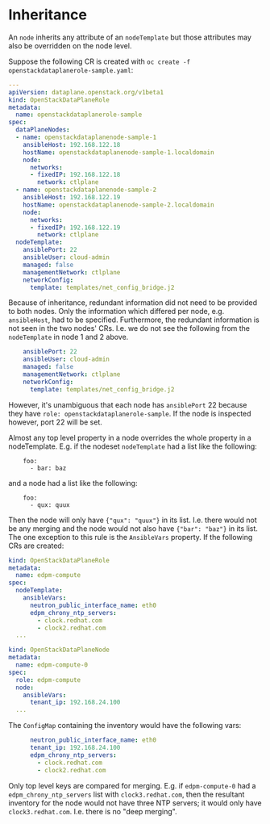 # Inheritance

An `node` inherits any attribute of an
`nodeTemplate` but those attributes may also be overridden
on the node level.

Suppose the following CR is created with `oc create -f
openstackdataplanerole-sample.yaml`:

```yaml
---
apiVersion: dataplane.openstack.org/v1beta1
kind: OpenStackDataPlaneRole
metadata:
  name: openstackdataplanerole-sample
spec:
  dataPlaneNodes:
  - name: openstackdataplanenode-sample-1
    ansibleHost: 192.168.122.18
    hostName: openstackdataplanenode-sample-1.localdomain
    node:
      networks:
      - fixedIP: 192.168.122.18
        network: ctlplane
  - name: openstackdataplanenode-sample-2
    ansibleHost: 192.168.122.19
    hostName: openstackdataplanenode-sample-2.localdomain
    node:
      networks:
      - fixedIP: 192.168.122.19
        network: ctlplane
  nodeTemplate:
    ansiblePort: 22
    ansibleUser: cloud-admin
    managed: false
    managementNetwork: ctlplane
    networkConfig:
      template: templates/net_config_bridge.j2
```

Because of inheritance, redundant information did not need to be
provided to both nodes. Only the information which differed per node,
e.g. `ansibleHost`, had to be specified. Furthermore, the redundant
information is not seen in the two nodes' CRs. I.e. we do not see the
following from the `nodeTemplate` in node 1 and 2 above.

```yaml
    ansiblePort: 22
    ansibleUser: cloud-admin
    managed: false
    managementNetwork: ctlplane
    networkConfig:
      template: templates/net_config_bridge.j2
```

However, it's unambiguous that each node has `ansiblePort` 22
because they have `role: openstackdataplanerole-sample`. If the
node is inspected however, port 22 will be set.

Almost any top level property in a node overrides the whole property
in a nodeTemplate. E.g. if the nodeset `nodeTemplate` had a list like the
following:

```
    foo:
      - bar: baz
```

and a node had a list like the following:

```
    foo:
      - qux: quux
```

Then the node will only have `{"qux": "quux"}` in its list. I.e. there
would not be any merging and the node would not also have `{"bar":
"baz"}` in its list. The one exception to this rule is the
`AnsibleVars` property. If the following CRs are created:

```yaml
kind: OpenStackDataPlaneRole
metadata:
  name: edpm-compute
spec:
  nodeTemplate:
    ansibleVars:
      neutron_public_interface_name: eth0
      edpm_chrony_ntp_servers:
        - clock.redhat.com
        - clock2.redhat.com
  ...
```

```yaml
kind: OpenStackDataPlaneNode
metadata:
  name: edpm-compute-0
spec:
  role: edpm-compute
  node:
    ansibleVars:
      tenant_ip: 192.168.24.100
  ...
```

The `ConfigMap` containing the inventory would have the following
vars:

```yaml
      neutron_public_interface_name: eth0
      tenant_ip: 192.168.24.100
      edpm_chrony_ntp_servers:
        - clock.redhat.com
        - clock2.redhat.com
```

Only top level keys are compared for merging. E.g. if `edpm-compute-0`
had a `edpm_chrony_ntp_servers` list with `clock3.redhat.com`, then
the resultant inventory for the node would not have three NTP servers;
it would only have `clock3.redhat.com`. I.e. there is no "deep
merging".
